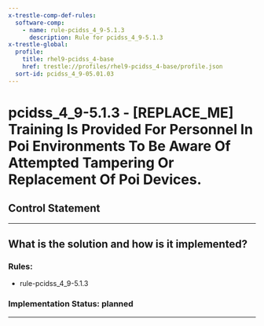 ```yaml
---
x-trestle-comp-def-rules:
  software-comp:
    - name: rule-pcidss_4_9-5.1.3
      description: Rule for pcidss_4_9-5.1.3
x-trestle-global:
  profile:
    title: rhel9-pcidss_4-base
    href: trestle://profiles/rhel9-pcidss_4-base/profile.json
  sort-id: pcidss_4_9-05.01.03
---
```


# pcidss_4_9-5.1.3 - \[REPLACE_ME\] Training Is Provided For Personnel In Poi Environments To Be Aware Of Attempted Tampering Or Replacement Of Poi Devices.

## Control Statement

______________________________________________________________________

## What is the solution and how is it implemented?

<!-- For implementation status enter one of: implemented, partial, planned, alternative, not-applicable -->

<!-- Note that the list of rules under ### Rules: is read-only and changes will not be captured after assembly to JSON -->

<!-- Add control implementation description here for control: pcidss_4_9-5.1.3 -->

### Rules:

  - rule-pcidss_4_9-5.1.3

### Implementation Status: planned

______________________________________________________________________

